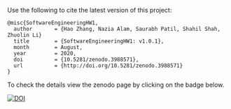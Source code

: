 Use the following to cite the latest version of this project:

```
@misc{SoftwareEngineeringHW1,
  author       = {Hao Zhang, Nazia Alam, Saurabh Patil, Shahil Shah, Zhuolin Li}
  title        = {SoftwareEngineeringHW1: v1.0.1},
  month        = August,
  year         = 2020,
  doi          = {10.5281/zenodo.3988571},
  url          = {http://doi.org/10.5281/zenodo.3988571}
}

```

To check the details view the zenodo page by clicking on the badge below.

[![DOI](https://zenodo.org/badge/DOI/10.5281/zenodo.3988571.svg)](https://zenodo.org/record/3988571#.XzsPPehKhhF)
